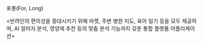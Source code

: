 포롱(For, Long)

<반려인의 편의성을 증대시키기 위해 마켓, 주변 병원 지도, 육아 일기 등을 모두 제공하며, AI 알러지 분석, 영양제 추천 등의 맞춤 분석 기능까지 갖춘 통합 플랫폼 어플리케이션>
